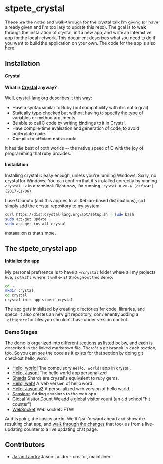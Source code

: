 # stpete_crystal

These are the notes and walk-through for the crystal talk I'm giving 
(or have already given and I'm too lazy to update this repo).  The goal is
to walk through the installation of crystal, init a new app, and write an
interactive app for the local network.  This document describes
what you need to do if you want to build the application on your own.  The 
code for the app is also here.

## Installation

#### Crystal

#### What is [Crystal](https://crystal-lang.org/docs/installation/) anyway?

Well, crystal-lang.org describes it this way:
* Have a syntax similar to Ruby (but compatibility with it is not a goal)
* Statically type-checked but without having to specify the type of variables or method arguments.
* Be able to call C code by writing bindings to it in Crystal.
* Have compile-time evaluation and generation of code, to avoid boilerplate code.
* Compile to efficient native code.

It has the best of both worlds -- the native speed of C with the joy of programming that 
ruby provides.

#### Installation

Installing crystal is easy enough, unless you're running Windows.  Sorry, 
no crystal for Windows.  You can confirm that it's installed correctly by running `crystal -v` 
in a terminal.  Right now, I'm running `Crystal 0.20.4 [d1f8c42] (2017-01-06)`.

I use Ubunutu (and this applies to all Debian-based distributions), so I simply add the 
crystal repository to my system:

```bash
curl https://dist.crystal-lang.org/apt/setup.sh | sudo bash
sudo apt-get update
sudo apt-get install crystal
```
Installation is that simple.


## The stpete_crystal app
#### Initialize the app
My personal preference is to have a `~/crystal` folder where all my projects live, so that's
where it will exist throughout this demo.


```bash
cd ~
mkdir crystal
cd crystal
crystal init app stpete_crystal
```

The app gets initialized by creating directories for code, libraries, and specs.  It also creates
an new git repository, convienently adding a `.gitignore` for files you shouldn't have under
version control.

### Demo Stages

The demo is organized into different sections as listed below, and each is described in the linked
markdown file.  There's a git branch in each section, too.  So you can see the code as it 
exists for that section by doing git checkout hello_word.

* [Hello, world!](hello_world.md) The compulsory `Hello, world!` app in crystal.
* [Hello, Jason!](hello_jason.md) The hello world app personalized
* [Shards](shards.md) Shards are crystal's equivalent to ruby gems.
* [Hello, web!](hello_web.md) A web version of hello word.
* [Hello, Jason v2](hello_web_jason.md) A personalized web version of hello world.
* [Sessions](web-session.md) Adding sessions to the web app
* [Global Visitor Count](global_visits.md) We add a global visitor count (an old school "hit counter")
* [WebSocket](websocket.md) Web sockets FTW!


At this point, the basics are in.  We'll fast-forward ahead and show the 
resulting chat app, and [walk through the changes](chat.md) that took us from a 
live-updating counter to a live updating chat page.

## Contributors

- [Jason Landry](https://github.com/jasonl99) Jason Landry - creator, maintainer
